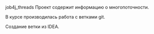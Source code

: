 job4j_threads
Проект содержит информацию о многопоточности.                         

В курсе производилась работа с ветками git.

Создание ветки из IDEA.